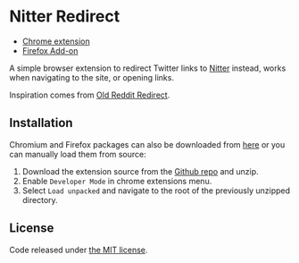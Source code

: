 # Nitter Redirect

-  [Chrome extension](https://chrome.google.com/webstore/detail/nitter-redirect/mohaicophfnifehkkkdbcejkflmgfkof)
-  [Firefox Add-on](https://addons.mozilla.org/en-US/firefox/addon/nitter-redirect/)

A simple browser extension to redirect Twitter links to [Nitter](https://nitter.net/about) instead, works when navigating to the site, or opening links.

Inspiration comes from [Old Reddit Redirect](https://github.com/tom-james-watson/old-reddit-redirect).

## Installation

Chromium and Firefox packages can also be downloaded from [here](https://github.com/SimonBrazell/nitter-redirect/releases/latest) or you can manually load them from source:

1.  Download the extension source from the [Github repo](https://github.com/SimonBrazell/nitter-redirect/archive/master.zip) and unzip.
2.  Enable `Developer Mode` in chrome extensions menu.
3.  Select `Load unpacked` and navigate to the root of the previously unzipped directory.

## License

Code released under [the MIT license](LICENSE.txt).

